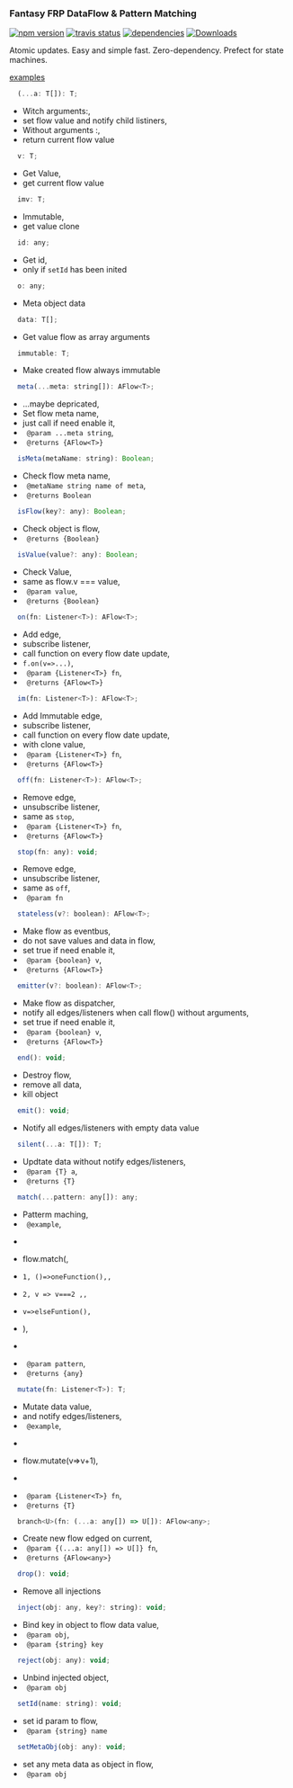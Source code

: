
### Fantasy FRP DataFlow & Pattern Matching
[![npm version](https://badge.fury.io/js/alak.svg)](https://badge.fury.io/js/alak)
[![travis status](https://travis-ci.org/gleba/alak.svg?branch=master)](https://travis-ci.org/gleba/alak)
[![dependencies](https://david-dm.org/gleba/alak.svg)](https://david-dm.org/gleba/alak)
[![Downloads](https://img.shields.io/npm/dt/alak.svg)](https://www.npmjs.com/package/alak)

Atomic updates.
Easy and simple fast.
Zero-dependency.
Prefect for state machines.

[examples](https://github.com/gleba/alak/blob/master/tests/)

```javascript
  (...a: T[]): T;
```

-  Witch arguments:,
-  set flow value and notify child listiners,
-  Without arguments :,
-  return current flow value
```javascript
  v: T;
```

-  Get Value,
-  get current flow value
```javascript
  imv: T;
```

-  Immutable,
-  get value clone
```javascript
  id: any;
```

-  Get id,
-  only if `setId` has been inited
```javascript
  o: any;
```

-  Meta object data
```javascript
  data: T[];
```

-  Get value flow as array arguments
```javascript
  immutable: T;
```

-  Make created flow always immutable
```javascript
  meta(...meta: string[]): AFlow<T>;
```

-  ...maybe depricated,
-  Set flow meta name,
-  just call if need enable it,
  - ` @param ...meta string`,
  - ` @returns {AFlow<T>}`
```javascript
  isMeta(metaName: string): Boolean;
```

-  Check flow meta name,
  - ` @metaName string name of meta`,
  - ` @returns Boolean`
```javascript
  isFlow(key?: any): Boolean;
```

-  Check object is flow,
  - ` @returns {Boolean}`
```javascript
  isValue(value?: any): Boolean;
```

-  Check Value,
-  same as flow.v === value,
  - ` @param value`,
  - ` @returns {Boolean}`
```javascript
  on(fn: Listener<T>): AFlow<T>;
```

-  Add edge,
-  subscribe listener,
-  call function on every flow date update,
-  `f.on(v=>...)`,
  - ` @param {Listener<T>} fn`,
  - ` @returns {AFlow<T>}`
```javascript
  im(fn: Listener<T>): AFlow<T>;
```

-  Add Immutable edge,
-  subscribe listener,
-  call function on every flow date update,
-  with clone value,
  - ` @param {Listener<T>} fn`,
  - ` @returns {AFlow<T>}`
```javascript
  off(fn: Listener<T>): AFlow<T>;
```

-  Remove edge,
-  unsubscribe listener,
-  same as `stop`,
  - ` @param {Listener<T>} fn`,
  - ` @returns {AFlow<T>}`
```javascript
  stop(fn: any): void;
```

-  Remove edge,
-  unsubscribe listener,
-  same as `off`,
  - ` @param fn`
```javascript
  stateless(v?: boolean): AFlow<T>;
```

-  Make flow as eventbus,
-  do not save values and data in flow,
-  set true if need enable it,
  - ` @param {boolean} v`,
  - ` @returns {AFlow<T>}`
```javascript
  emitter(v?: boolean): AFlow<T>;
```

-  Make flow as dispatcher,
-  notify all edges/listeners when call flow() without arguments,
-  set true if need enable it,
  - ` @param {boolean} v`,
  - ` @returns {AFlow<T>}`
```javascript
  end(): void;
```

-  Destroy flow,
-  remove all data,
-  kill object
```javascript
  emit(): void;
```

-  Notify all edges/listeners with empty data value
```javascript
  silent(...a: T[]): T;
```

-  Updtate data without notify edges/listeners,
  - ` @param {T} a`,
  - ` @returns {T}`
```javascript
  match(...pattern: any[]): any;
```

-  Patterm maching,
  - ` @example`,
-  ```,
-  flow.match(,
-     1, ()=>oneFunction(),,
-     2, v => v===2 ,,
-     v=>elseFuntion(),
-  ),
-  ```,
  - ` @param pattern`,
  - ` @returns {any}`
```javascript
  mutate(fn: Listener<T>): T;
```

-  Mutate data value,
-  and notify edges/listeners,
  - ` @example`,
-  ```,
-  flow.mutate(v=>v+1),
-  ```,
  - ` @param {Listener<T>} fn`,
  - ` @returns {T}`
```javascript
  branch<U>(fn: (...a: any[]) => U[]): AFlow<any>;
```

-  Create new flow edged on current,
  - ` @param {(...a: any[]) => U[]} fn`,
  - ` @returns {AFlow<any>}`
```javascript
  drop(): void;
```

-  Remove all injections
```javascript
  inject(obj: any, key?: string): void;
```

-  Bind key in object to flow data value,
  - ` @param obj`,
  - ` @param {string} key`
```javascript
  reject(obj: any): void;
```

-  Unbind injected object,
  - ` @param obj`
```javascript
  setId(name: string): void;
```

-  set id param to flow,
  - ` @param {string} name`
```javascript
  setMetaObj(obj: any): void;
```

-  set any meta data as object in flow,
  - ` @param obj`
